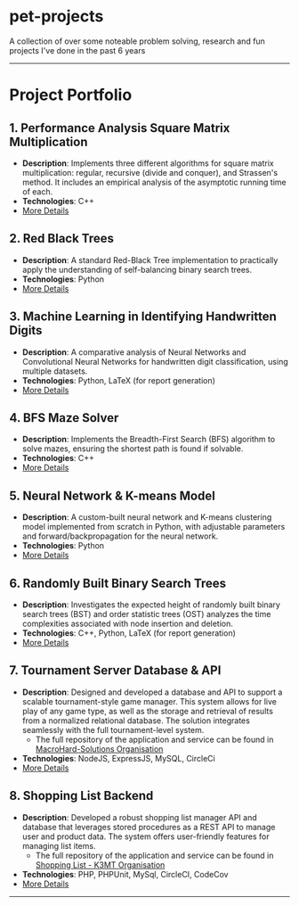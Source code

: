 # pet-projects
A collection of over some noteable problem solving, research and fun projects I've done in the past 6 years

___

# Project Portfolio

## 1. **Performance Analysis Square Matrix Multiplication**
   - **Description**: Implements three different algorithms for square matrix multiplication: regular, recursive (divide and conquer), and Strassen's method. It includes an empirical analysis of the asymptotic running time of each.
   - **Technologies**: C++
   - [More Details](./Performance-Analysis-Square-Matrix-Multiplication/README.md)

## 2. **Red Black Trees**
   - **Description**: A standard Red-Black Tree implementation to practically apply the understanding of self-balancing binary search trees.
   - **Technologies**: Python
   - [More Details](./Red-Black-Trees/README.md)

## 3. **Machine Learning in Identifying Handwritten Digits**
   - **Description**: A comparative analysis of Neural Networks and Convolutional Neural Networks for handwritten digit classification, using multiple datasets.
   - **Technologies**: Python, LaTeX (for report generation)
   - [More Details](./ML-Handwritten-Digits/README.md)

## 4. **BFS Maze Solver**
   - **Description**: Implements the Breadth-First Search (BFS) algorithm to solve mazes, ensuring the shortest path is found if solvable.
   - **Technologies**: C++
   - [More Details](./BFS-Maze-Solver/README.md)

## 5. **Neural Network & K-means Model**
   - **Description**: A custom-built neural network and K-means clustering model implemented from scratch in Python, with adjustable parameters and forward/backpropagation for the neural network.
   - **Technologies**: Python
   - [More Details](./Neural-Network-Kmeans/README.md)

## 6. **Randomly Built Binary Search Trees**
   - **Description**: Investigates the expected height of randomly built binary search trees (BST) and order statistic trees (OST) analyzes the time complexities associated with node insertion and deletion.
   - **Technologies**: C++, Python, LaTeX (for report generation)
   - [More Details](./Binary-Search-And-Order-Statistic-Trees/README.md)

## 7. **Tournament Server Database & API**
   - **Description**: Designed and developed a database and API to support a scalable tournament-style game manager. This system allows for live play of any game type, as well as the storage and retrieval of results from a normalized relational database. The solution integrates seamlessly with the full tournament-level system. 
     - The full repository of the application and service can be found in [MacroHard-Solutions Organisation](https://github.com/MacroHard-Solutions/tournament-server/tree/database)
   - **Technologies**: NodeJS, ExpressJS, MySQL, CircleCi
   - [More Details](./Tournament-Server-Backend/README.md)

## 8. **Shopping List Backend**
   - **Description**: Developed a robust shopping list manager API and database that leverages stored procedures as a REST API to manage user and product data. The system offers user-friendly features for managing list items. 
     - The full repository of the application and service can be found in [Shopping List - K3MT Organisation](https://github.com/K3MT/ShoppingList/tree/main-backend)
   - **Technologies**: PHP, PHPUnit, MySql, CircleCI, CodeCov
   - [More Details](./Shopping-List-Backend/README.md)

---

